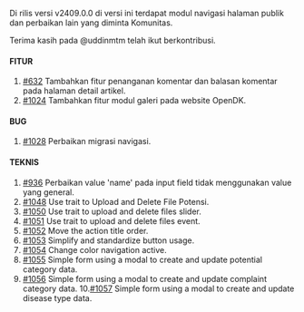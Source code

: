 Di rilis versi v2409.0.0 di versi ini terdapat modul navigasi halaman publik dan perbaikan lain yang diminta Komunitas.

Terima kasih pada @uddinmtm telah ikut berkontribusi.

#### FITUR

1. [#632](https://github.com/OpenSID/OpenDK/issues/632) Tambahkan fitur penanganan komentar dan balasan komentar pada halaman detail artikel.
2. [#1024](https://github.com/OpenSID/OpenDK/issues/1024) Tambahkan fitur modul galeri pada website OpenDK.

#### BUG

1. [#1028](https://github.com/OpenSID/OpenDK/issues/1028) Perbaikan migrasi navigasi.

#### TEKNIS

1. [#936](https://github.com/OpenSID/OpenDK/issues/936) Perbaikan value 'name' pada input field tidak menggunakan value yang general.
2. [#1048](https://github.com/OpenSID/OpenDK/issues/1048) Use trait to Upload and Delete File Potensi.
3. [#1050](https://github.com/OpenSID/OpenDK/issues/1050) Use trait to upload and delete files slider.
4. [#1051](https://github.com/OpenSID/OpenDK/issues/1051) Use trait to upload and delete files event.
5. [#1052](https://github.com/OpenSID/OpenDK/issues/1052) Move the action title order.
6. [#1053](https://github.com/OpenSID/OpenDK/issues/1053) Simplify and standardize button usage.
7. [#1054](https://github.com/OpenSID/OpenDK/issues/1054) Change color navigation active.
8. [#1055](https://github.com/OpenSID/OpenDK/issues/1055) Simple form using a modal to create and update potential category data.
9. [#1056](https://github.com/OpenSID/OpenDK/issues/1056) Simple form using a modal to create and update complaint category data.
10.[#1057](https://github.com/OpenSID/OpenDK/issues/1057) Simple form using a modal to create and update disease type data.